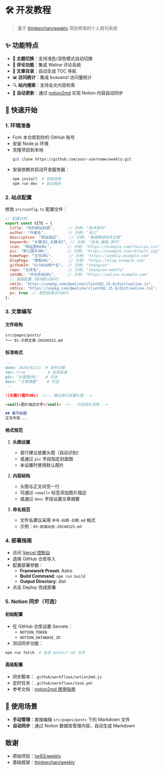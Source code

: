 # 🛠️ 开发教程
> 基于 [thinkerchan/weekly](https://github.com/thinkerchan/weekly) 项目修改的个人周刊系统

## ✨ 功能特点
- **🎨 主题切换**：支持浅色/深色模式自动切换
- **💬 评论功能**：集成 Waline 评论系统
- **📑 文章目录**：自动生成 TOC 导航
- **📊 访问统计**：集成 busuanzi 访问量统计
- 🔍 **站内搜索**：支持全文内容检索
- 🤖 **自动更新**：通过 [notion2md](https://github.com/thinkerchan/notion2md) 实现 Notion 内容自动同步

## 🚀 快速开始

### 1. 环境准备
- Fork 本仓库到你的 GitHub 账号
- 安装 Node.js 环境
- 克隆项目到本地
   ```bash
   git clone https://github.com/your-username/weekly.git
   ```
- 安装依赖并启动开发服务器：
   ```bash
   npm install  # 安装依赖
   npm run dev  # 启动服务
   ```

### 2. 站点配置
修改 `src/config.ts` 配置文件：

````js
// 配置示例
export const SITE = {
  title: "你的网站标题",      // 示例: "技术周刊"
  author: "作者名",          // 示例: "张三"
  description: "网站描述",    // 示例: "每周精选技术文章"
  keywords: "关键词1,关键词2", // 示例: "技术,编程,周刊"
  icon: "网站图标URL",       // 示例: "https://example.com/favicon.ico"
  pic: "默认图片URL",        // 示例: "https://example.com/default.jpg"
  homePage: "主页URL",       // 示例: "https://weekly.example.com"
  blogPage: "博客URL",       // 示例: "https://blog.example.com"
  githubId: "GitHub用户名",  // 示例: "zhangsan"
  repo: "仓库名",            // 示例: "zhangsan-weekly"
  cmtURL: "评论系统URL",     // 示例: "https://waline.example.com"
  // 高级配置（保持默认即可）
  cmtJs: "https://unpkg.com/@waline/client@2.15.8/dist/waline.js",
  cmtCss: "https://unpkg.com/@waline/client@2.15.8/dist/waline.css",
  pv: true  // 是否启用访问统计
};
````

### 3. 文章编写
#### 文件结构
```
src/pages/posts/
└── 01-示例文章-20240321.md
```

#### 标准格式
````markdown
---
date: 2024/03/21  # 发布日期
toc: true          # 启用目录
pic: "封面图URL"   # 可选
desc: "文章摘要"    # 可选
---

![头图](图片URL)  <!-- 建议首行放置头图 -->

<small>图片描述文字</small>  <!-- 可选图片说明 -->

## 章节标题
正文内容...
````

#### 格式规范
1. **头图设置**
   - 首行建议放置头图（自动识别）
   - 或通过 `pic` 字段指定封面图
   - 未设置时使用默认图片

2. **内容结构**
   - 头图与正文间空一行
   - 可通过 `<small>` 标签添加图片描述
   - 或通过 `desc` 字段设置文章摘要

3. **命名规范**
   - 文件名建议采用 `序号-标题-日期.md` 格式
   - 示例：`03-前端动态-20240325.md`

### 4. 部署指南
- 访问 [Vercel 控制台](https://vercel.com/new)
- 选择 GitHub 仓库导入
- 配置部署参数：
   - **Framework Preset**: Astro
   - **Build Command**: `npm run build`
   - **Output Directory**: dist
- 点击 Deploy 完成部署

### 5. Notion 同步（可选）
#### 初始配置
- 在 GitHub 仓库设置 Secrets：
   - `NOTION_TOKEN`
   - `NOTION_DATABASE_ID`
- 测试同步功能：
```bash
npm run fetch  # 生成 posts/*.md 文件
```

#### 高级配置
- 同步脚本：`.github/workflows/notion2md.js`
- 定时任务：`.github/workflows/task.yml`
- 参考文档：[notion2md 使用指南](https://github.com/thinkerchan/notion2md)

## 📌 使用场景
- **手动管理**：直接编辑 `src/pages/posts` 下的 Markdown 文件
- **自动同步**：通过 Notion 数据库管理内容，自动生成 Markdown

## 致谢
- 原始项目：[tw93/weekly](https://github.com/tw93/weekly)
- 基础框架：[thinkerchan/weekly](https://github.com/thinkerchan/weekly)
